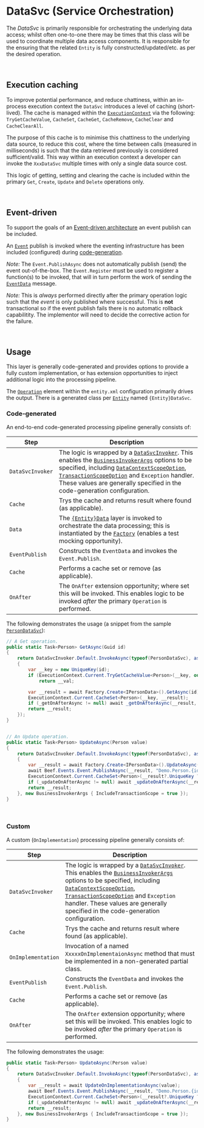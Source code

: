﻿# DataSvc (Service Orchestration)

The _DataSvc_ is primarily responsible for orchestrating the underlying data access; whilst often one-to-one there may be times that this class will be used to coordinate multiple data access components. It is responsible for the ensuring that the related `Entity` is fully constructed/updated/etc. as per the desired operation.

<br/>

## Execution caching

To improve potential performance, and reduce chattiness, within an in-process execution context the `DataSvc` introduces a level of caching (short-lived). The cache is managed within the [`ExecutionContext`](../src/Beef.Core/ExecutionContext.cs) via the following: `TryGetCacheValue`, `CacheSet`, `CacheGet`, `CacheRemove`, `CacheClear` and `CacheClearAll`.

The purpose of this cache is to minimise this chattiness to the underlying data source, to reduce this cost, where the time between calls (measured in milliseconds) is such that the data retrieved previously is considered sufficient/valid. This way within an execution context a developer can invoke the `XxxDataSvc` multiple times with only a single data source cost.

This logic of getting, setting and clearing the cache is included within the primary `Get`, `Create`, `Update` and `Delete` operations only.

<br>

## Event-driven

To support the goals of an [Event-driven architecture](https://en.wikipedia.org/wiki/Event-driven_architecture) an event publish can be included.

An [`Event`](../src/Beef.Core/Events/Event.cs) publish is invoked where the eventing infrastructure has been included (configured) during [code-generation](./tools/Beef.CodeGen.Core).

_Note:_ The `Event.PublishAsync` does not automatically publish (send) the event out-of-the-box. The `Event.Register` must be used to register a function(s) to be invoked, that will in turn perform the work of sending the [`EventData`](../src/Beef.Core/Events/EventData.cs) message. 

_Note:_ This is _always_ performed directly after the primary operation logic such that the _event_ is only published where successful. This is **not** transactional so if the event publish fails there is no automatic rollback capabilitity. The implementor will need to decide the corrective action for the failure.

<br/>

## Usage
 
This layer is generally code-generated and provides options to provide a fully custom implementation, or has extension opportunities to inject additional logic into the processing pipeline.

The [`Operation`](./Entity-Operation-element.md) element within the `entity.xml` configuration primarily drives the output. There is a generated class per [`Entity`](./Entity-Entity-element.md) named `{Entity}DataSvc`.

### Code-generated
 
An end-to-end code-generated processing pipeline generally consists of:

Step | Description
-|-
`DataSvcInvoker` | The logic is wrapped by a [`DataSvcInvoker`](../src/Beef.Core/Business/DataSvcInvoker.cs). This enables the [`BusinessInvokerArgs`](../src/Beef.Core/Business/BusinessInvokerBase.cs) options to be specified, including [`DataContextScopeOption`](../src/Beef.Core/DataContextScopeOption.cs), [`TransactionScopeOption`](https://docs.microsoft.com/en-us/dotnet/api/system.transactions.transactionscopeoption) and `Exception` handler. These values are generally specified in the code-generation configuration.
`Cache` | Trys the cache and returns result where found (as applicable).
`Data` | The [`{Entity}Data`](./Layer-DataSvc.md) layer is invoked to orchestrate the data processing; this is instantiated by the [`Factory`](../src/Beef.Core/Factory.cs) (enables a test mocking opportunity).
`EventPublish` | Constructs the `EventData` and invokes the `Event.Publish`.
`Cache` | Performs a cache set or remove (as applicable).
`OnAfter` | The `OnAfter` extension opportunity; where set this will be invoked. This enables logic to be invoked _after_ the primary `Operation` is performed.

The following demonstrates the usage (a snippet from the sample [`PersonDataSvc`](../samples/Demo/Beef.Demo.Business/DataSvc/Generated/PersonDataSvc.cs)):

``` csharp
// A Get operation.
public static Task<Person> GetAsync(Guid id)
{
    return DataSvcInvoker.Default.InvokeAsync(typeof(PersonDataSvc), async () => 
    {
        var __key = new UniqueKey(id);
        if (ExecutionContext.Current.TryGetCacheValue<Person>(__key, out Person __val))
            return __val;

        var __result = await Factory.Create<IPersonData>().GetAsync(id);
        ExecutionContext.Current.CacheSet<Person>(__key, __result);
        if (_getOnAfterAsync != null) await _getOnAfterAsync(__result, id);
        return __result;
    });
} 


// An Update operation.
public static Task<Person> UpdateAsync(Person value)
{
    return DataSvcInvoker.Default.InvokeAsync(typeof(PersonDataSvc), async () => 
    {
        var __result = await Factory.Create<IPersonData>().UpdateAsync(value);
        await Beef.Events.Event.PublishAsync(__result, "Demo.Person.{id}", "Update", new KeyValuePair<string, object>("id", __result.Id));
        ExecutionContext.Current.CacheSet<Person>(__result?.UniqueKey ?? UniqueKey.Empty, __result);
        if (_updateOnAfterAsync != null) await _updateOnAfterAsync(__result);
        return __result;
    }, new BusinessInvokerArgs { IncludeTransactionScope = true });
}
```

<br/>

### Custom

A custom (`OnImplementation`) processing pipeline generally consists of:

Step | Description
-|-
`DataSvcInvoker` | The logic is wrapped by a [`DataSvcInvoker`](../src/Beef.Core/Business/DataSvcInvoker.cs). This enables the [`BusinessInvokerArgs`](../src/Beef.Core/Business/BusinessInvokerBase.cs) options to be specified, including [`DataContextScopeOption`](../src/Beef.Core/DataContextScopeOption.cs), [`TransactionScopeOption`](https://docs.microsoft.com/en-us/dotnet/api/system.transactions.transactionscopeoption) and `Exception` handler. These values are generally specified in the code-generation configuration.
`Cache` | Trys the cache and returns result where found (as applicable).
`OnImplementation` | Invocation of a named `XxxxxOnImplementaionAsync` method that must be implemented in a non-generated partial class.
`EventPublish` | Constructs the `EventData` and invokes the `Event.Publish`.
`Cache` | Performs a cache set or remove (as applicable).
`OnAfter` | The `OnAfter` extension opportunity; where set this will be invoked. This enables logic to be invoked _after_ the primary `Operation` is performed.

The following demonstrates the usage:

``` csharp
public static Task<Person> UpdateAsync(Person value)
{
    return DataSvcInvoker.Default.InvokeAsync(typeof(PersonDataSvc), async () => 
    {
        var __result = await UpdateOnImplementationAsync(value);
        await Beef.Events.Event.PublishAsync(__result, "Demo.Person.{id}", "Update", new KeyValuePair<string, object>("id", __result.Id));
        ExecutionContext.Current.CacheSet<Person>(__result?.UniqueKey ?? UniqueKey.Empty, __result);
        if (_updateOnAfterAsync != null) await _updateOnAfterAsync(__result);
        return __result;
    }, new BusinessInvokerArgs { IncludeTransactionScope = true });
}
```
